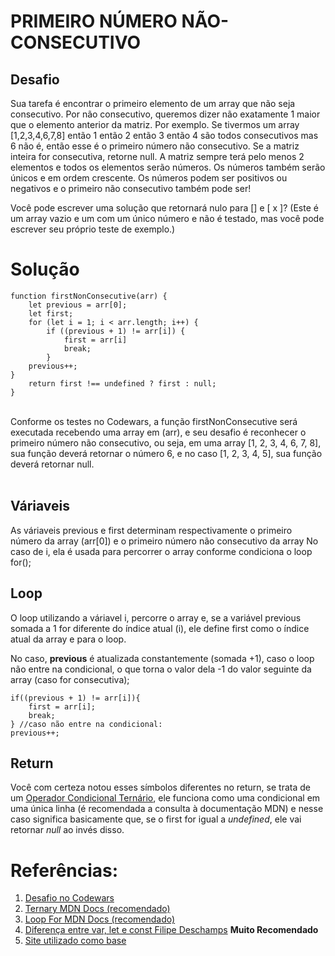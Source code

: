 # PRIMEIRO NÚMERO NÃO-CONSECUTIVO

## Desafio

Sua tarefa é encontrar o primeiro elemento de um array que não seja consecutivo. Por não consecutivo, queremos dizer não exatamente 1 maior que o elemento anterior da matriz. Por exemplo. Se tivermos um array [1,2,3,4,6,7,8] então 1 então 2 então 3 então 4 são todos consecutivos mas 6 não é, então esse é o primeiro número não consecutivo. Se a matriz inteira for consecutiva, retorne null. A matriz sempre terá pelo menos 2 elementos e todos os elementos serão números. Os números também serão únicos e em ordem crescente. Os números podem ser positivos ou negativos e o primeiro não consecutivo também pode ser!

Você pode escrever uma solução que retornará nulo para [] e [ x ]? (Este é um array vazio e um com um único número e não é testado, mas você pode escrever seu próprio teste de exemplo.)

#

# Solução
    function firstNonConsecutive(arr) {
        let previous = arr[0];
        let first;
        for (let i = 1; i < arr.length; i++) {
            if ((previous + 1) != arr[i]) {
                first = arr[i]
                break;
            }
        previous++;
    }
        return first !== undefined ? first : null;
    }
<br>
Conforme os testes no Codewars, a função firstNonConsecutive será executada recebendo uma array em (arr), e seu desafio é reconhecer o primeiro número não consecutivo, ou seja, em uma array [1, 2, 3, 4, 6, 7, 8], sua função deverá retornar o número 6, e no caso [1, 2, 3, 4, 5], sua função deverá retornar null.
<br><br>

## Váriaveis
As váriaveis previous e first determinam respectivamente o primeiro número da array (arr[0]) e o primeiro número não consecutivo da array
No caso de i, ela é usada para percorrer o array conforme condiciona o loop for();

## Loop
O loop utilizando a váriavel i, percorre o array e, se a variável previous somada a 1 for diferente do índice atual (i), ele define first como o índice atual da array e para o loop.

No caso, <b>previous</b> é atualizada constantemente (somada +1), caso o loop não entre na condicional, o que torna o valor dela -1 do valor seguinte da array (caso for consecutiva);

    if((previous + 1) != arr[i]){
        first = arr[i];
        break;
    } //caso não entre na condicional:
    previous++;

## Return
Você com certeza notou esses símbolos diferentes no return, se trata de um <a href="https://developer.mozilla.org/pt-BR/docs/Web/JavaScript/Reference/Operators/Conditional_Operator">Operador Condicional Ternário</a>, ele funciona como uma condicional em uma única linha (é recomendada a consulta à documentação MDN) e nesse caso significa basicamente que, se o first for igual a <i>undefined</i>, ele vai retornar <i>null</i> ao invés disso.

#

# Referências:
1. <a href="https://www.codewars.com/kata/58f8a3a27a5c28d92e000144">Desafio no Codewars</a>
2. <a href='https://developer.mozilla.org/pt-BR/docs/Web/JavaScript/Reference/Operators/Conditional_Operator'>Ternary MDN Docs (recomendado)</a>
3. <a href="https://developer.mozilla.org/pt-BR/docs/Web/JavaScript/Reference/Statements/for">Loop For MDN Docs (recomendado)</a>
4. <a href="https://www.youtube.com/watch?v=QVrrqgDhhu4">Diferença entre var, let e const Filipe Deschamps</a>  <b>Muito Recomendado</b>
5. <a href="https://anothercodingblog.com/2020/02/26/daily-coding-challenge-find-the-first-non-consecutive-number-in-an-array-written-in-javascript-python-and-java/">Site utilizado como base</a>
